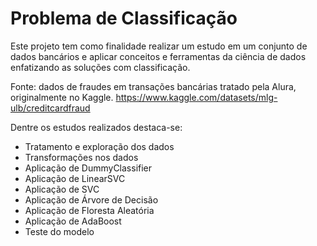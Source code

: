 # Problema de Classificação
Este projeto tem como finalidade realizar um estudo em um conjunto de dados bancários e aplicar conceitos e ferramentas da ciência de dados enfatizando as soluções com classificação.

Fonte: dados de fraudes em transações bancárias tratado pela Alura,  originalmente no Kaggle.
https://www.kaggle.com/datasets/mlg-ulb/creditcardfraud

Dentre os estudos realizados destaca-se:
- Tratamento e exploração dos dados
- Transformações nos dados
- Aplicação de DummyClassifier
- Aplicação de LinearSVC
- Aplicação de SVC
- Aplicação de Árvore de Decisão
- Aplicação de Floresta Aleatória
- Aplicação de AdaBoost
- Teste do modelo
